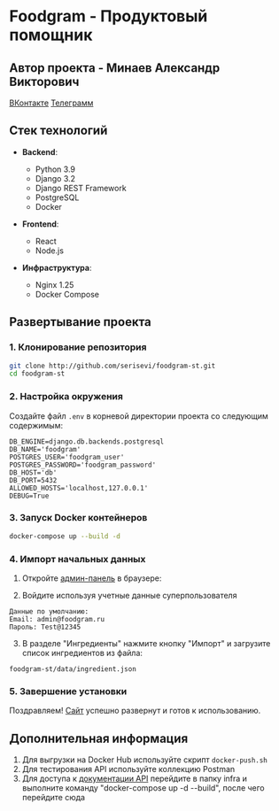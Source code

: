 # Foodgram - Продуктовый помощник

## Автор проекта - Минаев Александр Викторович
[ВКонтакте](vk.com/serisevi)
[Телеграмм](t.me/serisevi)

## Стек технологий

- **Backend**:
  - Python 3.9
  - Django 3.2
  - Django REST Framework
  - PostgreSQL
  - Docker

- **Frontend**:
  - React
  - Node.js

- **Инфраструктура**:
  - Nginx 1.25
  - Docker Compose

## Развертывание проекта

### 1. Клонирование репозитория
```bash
git clone http://github.com/serisevi/foodgram-st.git
cd foodgram-st
```

### 2. Настройка окружения
Создайте файл `.env` в корневой директории проекта со следующим содержимым:
```
DB_ENGINE=django.db.backends.postgresql
DB_NAME='foodgram'
POSTGRES_USER='foodgram_user'
POSTGRES_PASSWORD='foodgram_password'
DB_HOST='db'
DB_PORT=5432
ALLOWED_HOSTS='localhost,127.0.0.1'
DEBUG=True
```

### 3. Запуск Docker контейнеров
```bash
docker-compose up --build -d
```

### 4. Импорт начальных данных

1. Откройте [админ-панель](http://localhost/admin) в браузере:

2. Войдите используя учетные данные суперпользователя
```
Данные по умолчанию:
Email: admin@foodgram.ru
Пароль: Test@12345
```

3. В разделе "Ингредиенты" нажмите кнопку "Импорт" и загрузите список ингредиентов из файла:
```
foodgram-st/data/ingredient.json
```

### 5. Завершение установки

Поздравляем! [Сайт](http://localhost/) успешно развернут и готов к использованию.

## Дополнительная информация

1. Для выгрузки на Docker Hub используйте скрипт `docker-push.sh`
2. Для тестирования API используйте коллекцию Postman
3. Для доступа к [документации API](http://localhost/api/docs/) перейдите в папку infra и выполните команду "docker-compose up -d --build", после чего перейдите сюда